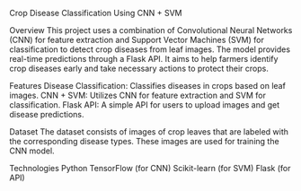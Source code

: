 Crop Disease Classification Using CNN + SVM

Overview
This project uses a combination of Convolutional Neural Networks (CNN) for feature extraction and Support Vector Machines (SVM) for classification to detect crop diseases from leaf images. The model provides real-time predictions through a Flask API. It aims to help farmers identify crop diseases early and take necessary actions to protect their crops.

Features
Disease Classification: Classifies diseases in crops based on leaf images.
CNN + SVM: Utilizes CNN for feature extraction and SVM for classification.
Flask API: A simple API for users to upload images and get disease predictions.

Dataset
The dataset consists of images of crop leaves that are labeled with the corresponding disease types. These images are used for training the CNN model.

Technologies
Python
TensorFlow (for CNN)
Scikit-learn (for SVM)
Flask (for API)